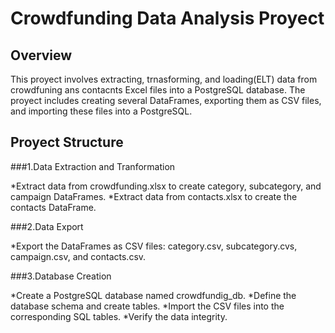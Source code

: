 # Crowdfunding Data Analysis Proyect
## Overview
This proyect involves extracting, trnasforming, and loading(ELT) data from crowdfuning ans contacnts Excel files into a PostgreSQL database. The proyect includes creating several DataFrames, exporting them as CSV files, and importing these files into a PostgreSQL.

## Proyect Structure
###1.Data Extraction and Tranformation

 *Extract data from crowdfunding.xlsx to create category, subcategory, and campaign DataFrames.
 *Extract data from contacts.xlsx to create the contacts DataFrame.
 
###2.Data Export

 *Export the DataFrames as CSV files: category.csv, subcategory.cvs, campaign.csv, and contacts.csv.
 
###3.Database Creation

 *Create a PostgreSQL database named crowdfundig_db.
 *Define the database schema and create tables.
 *Import the CSV files into the corresponding SQL tables.
 *Verify the data integrity.

 

